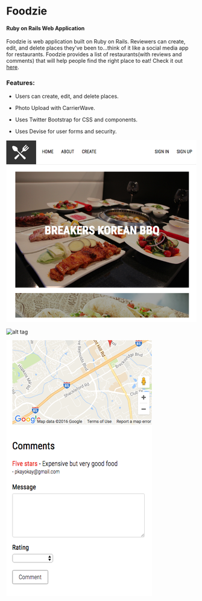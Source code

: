 # Foodzie

#### Ruby on Rails Web Application

Foodzie is web application built on Ruby on Rails. Reviewers can create, edit, and delete places they've been to...think of it like a social media app for restaurants. Foodzie provides a list of restaurants(with reviews and comments) that will help people find the right place to eat! Check it out [here](https://foodzie.herokuapp.com/).

### Features: 

* Users can create, edit, and delete places.

* Photo Upload with CarrierWave.

* Uses Twitter Bootstrap for CSS and components.

* Uses Devise for user forms and security.


![alt tag](https://github.com/pkayokay/Foodzie/blob/master/app/assets/images/project.png)

![alt tag](https://github.com/pkayokay/foodzie/app/assets/images/1.png)

![alt tag](https://github.com/pkayokay/Foodzie/blob/master/app/assets/images/2.png)